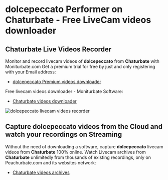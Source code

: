 # dolcepeccato Performer on Chaturbate - Free LiveCam videos downloader

## Chaturbate Live Videos Recorder

Monitor and record livecam videos of **dolcepeccato** from **Chaturbate** with Moniturbate.com
Get a premium trial for free by just and only registering with your Email address:
* [dolcepeccato Premium videos downloader](https://moniturbate.com/request-demo-licence-key.html)

Free livecam videos downloader - Moniturbate Software:
* [Chaturbate videos downloader](https://moniturbate.com/moniturbate-download-software.html)

![dolcepeccato livecam videos recorder](https://peachurnet.com/templates/moniturbate-software.png)


## Capture dolcepeccato videos from the Cloud and watch your recordings on Streaming

Without the need of downloading a software, capture **dolcepeccato** livecam videos from **Chaturbate** 100% online.
Watch Livecam archives from **Chaturbate** unlimitedly from thousands of existing recordings, only on Peachurbate.com and its websites network:
* [Chaturbate videos archives](https://peachurnet.com/)